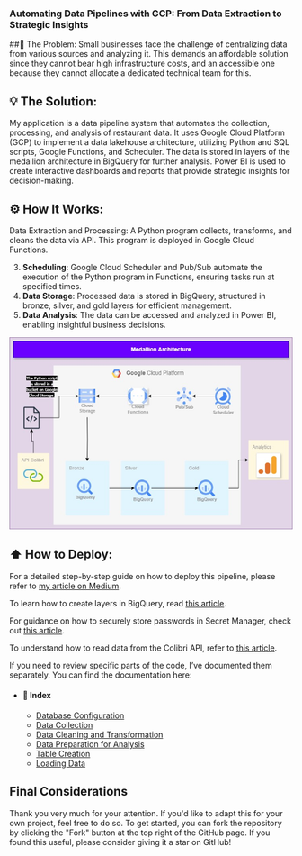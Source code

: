 ### Automating Data Pipelines with GCP: From Data Extraction to Strategic Insights


##🧐 The Problem:
Small businesses face the challenge of centralizing data from various sources and analyzing it. This demands an affordable solution since they cannot bear high infrastructure costs, and an accessible one because they cannot allocate a dedicated technical team for this.


## 💡  The Solution:

My application is a data pipeline system that automates the collection, processing, and analysis of restaurant data. It uses Google Cloud Platform (GCP) to implement a data lakehouse architecture, utilizing Python and SQL scripts, Google Functions, and Scheduler. The data is stored in layers of the medallion architecture in BigQuery for further analysis. Power BI is used to create interactive dashboards and reports that provide strategic insights for decision-making.

## ⚙️ How It Works:
Data Extraction and Processing: A Python program collects, transforms, and cleans the data via API. This program is deployed in Google Cloud Functions.

3. **Scheduling**: Google Cloud Scheduler and Pub/Sub automate the execution of the Python program in Functions, ensuring tasks run at specified times.
4. **Data Storage**: Processed data is stored in BigQuery, structured in bronze, silver, and gold layers for efficient management.
5. **Data Analysis**: The data can be accessed and analyzed in Power BI, enabling insightful business decisions.

![Pipeline dos dados](pipeline.jpg)

## ⬆️ How to Deploy:

For a detailed step-by-step guide on how to deploy this pipeline, please refer to [my article on Medium](https://medium.com/@carolfazani/criando-um-pipeline-de-dados-com-google-cloud-functions-b527934dcba3). 

To learn how to create layers in BigQuery, read [this article](https://medium.com/@carolfazani/implementando-a-arquitetura-medalhão-no-big-query-cc6f952bca74).

For guidance on how to securely store passwords in Secret Manager, check out [this article](https://medium.com/@carolfazani/implementação-segura-de-senhas-um-tutorial-prático-56b8aa981beb).

To understand how to read data from the Colibri API, refer to [this article](https://medium.com/@carolfazani/extraindo-dados-de-restaurantes-com-python-e-a-api-do-colibri-8d3b442a30e6).




If you need to review specific parts of the code, I’ve documented them separately. You can find the documentation here:



- #### 📝 Index
    - [Database Configuration](https://github.com/carolfazani/Restaurant-Data/tree/master/database)
    - [Data Collection](https://github.com/carolfazani/Restaurant-Data/tree/master/extraction_colibri)
    - [Data Cleaning and Transformation](https://github.com/carolfazani/Restaurant-Data/tree/master/transform_data)
    - [Data Preparation for Analysis](https://github.com/carolfazani/Restaurant-Data/tree/master/BQ_model_data)
    - [Table Creation](https://github.com/carolfazani/Restaurant-Data/tree/master/BQ_create_tables)
    - [Loading Data](https://github.com/carolfazani/Restaurant-Data/tree/master/BQ_data_loading)



## Final Considerations

Thank you very much for your attention. If you'd like to adapt this for your own project, feel free to do so. To get started, you can fork the repository by clicking the "Fork" button at the top right of the GitHub page. If you found this useful, please consider giving it a star on GitHub!